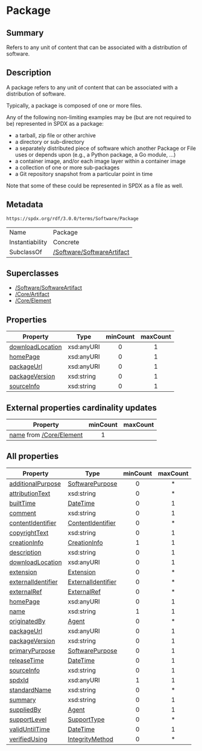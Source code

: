 <!-- Automatically generated by spec-parser v2.3.0 on 2024-07-09T17:43:37.025898+00:00 -->
<!-- SPDX-License-Identifier: Community-Spec-1.0 -->

# Package

## Summary

Refers to any unit of content that can be associated with a distribution of
software.


## Description

A package refers to any unit of content that can be associated with a
distribution of software.

Typically, a package is composed of one or more files.  

Any of the following non-limiting examples may be (but are not required to be)
represented in SPDX as a package:

- a tarball, zip file or other archive
- a directory or sub-directory
- a separately distributed piece of software which another Package or File uses
  or depends upon (e.g., a Python package, a Go module, ...)
- a container image, and/or each image layer within a container image
- a collection of one or more sub-packages
- a Git repository snapshot from a particular point in time

Note that some of these could be represented in SPDX as a file as well.


## Metadata

`https://spdx.org/rdf/3.0.0/terms/Software/Package`


| | |
|---|---|
| Name | Package |
| Instantiability | Concrete |
| SubclassOf | [/Software/SoftwareArtifact](../../Software/Classes/SoftwareArtifact.md) |


## Superclasses

* [/Software/SoftwareArtifact](../../Software/Classes/SoftwareArtifact.md)
* [/Core/Artifact](../../Core/Classes/Artifact.md)
* [/Core/Element](../../Core/Classes/Element.md)




## Properties

| Property | Type | minCount | maxCount |
|---|---|:---:|:---:|
| [downloadLocation](../Properties/downloadLocation.md) | xsd:anyURI | 0 | 1 |
| [homePage](../Properties/homePage.md) | xsd:anyURI | 0 | 1 |
| [packageUrl](../Properties/packageUrl.md) | xsd:anyURI | 0 | 1 |
| [packageVersion](../Properties/packageVersion.md) | xsd:string | 0 | 1 |
| [sourceInfo](../Properties/sourceInfo.md) | xsd:string | 0 | 1 |


## External properties cardinality updates

| Property | minCount | maxCount |
|---|:---:|:---:|
| [name](../../Core/Properties/name.md) from [/Core/Element](../../Core/Classes/Element.md) | 1 |  |


## All properties

| Property | Type | minCount | maxCount |
|---|---|:---:|:---:|
| [additionalPurpose](../../Software/Properties/additionalPurpose.md) | [SoftwarePurpose](../../Software/Vocabularies/SoftwarePurpose.md) | 0 | * |
| [attributionText](../../Software/Properties/attributionText.md) | xsd:string | 0 | * |
| [builtTime](../../Core/Properties/builtTime.md) | [DateTime](../../Core/Datatypes/DateTime.md) | 0 | 1 |
| [comment](../../Core/Properties/comment.md) | xsd:string | 0 | 1 |
| [contentIdentifier](../../Software/Properties/contentIdentifier.md) | [ContentIdentifier](../../Software/Classes/ContentIdentifier.md) | 0 | * |
| [copyrightText](../../Software/Properties/copyrightText.md) | xsd:string | 0 | 1 |
| [creationInfo](../../Core/Properties/creationInfo.md) | [CreationInfo](../../Core/Classes/CreationInfo.md) | 1 | 1 |
| [description](../../Core/Properties/description.md) | xsd:string | 0 | 1 |
| [downloadLocation](../../Software/Properties/downloadLocation.md) | xsd:anyURI | 0 | 1 |
| [extension](../../Core/Properties/extension.md) | [Extension](../../Extension/Classes/Extension.md) | 0 | * |
| [externalIdentifier](../../Core/Properties/externalIdentifier.md) | [ExternalIdentifier](../../Core/Classes/ExternalIdentifier.md) | 0 | * |
| [externalRef](../../Core/Properties/externalRef.md) | [ExternalRef](../../Core/Classes/ExternalRef.md) | 0 | * |
| [homePage](../../Software/Properties/homePage.md) | xsd:anyURI | 0 | 1 |
| [name](../../Core/Properties/name.md) | xsd:string | 1 | 1 |
| [originatedBy](../../Core/Properties/originatedBy.md) | [Agent](../../Core/Classes/Agent.md) | 0 | * |
| [packageUrl](../../Software/Properties/packageUrl.md) | xsd:anyURI | 0 | 1 |
| [packageVersion](../../Software/Properties/packageVersion.md) | xsd:string | 0 | 1 |
| [primaryPurpose](../../Software/Properties/primaryPurpose.md) | [SoftwarePurpose](../../Software/Vocabularies/SoftwarePurpose.md) | 0 | 1 |
| [releaseTime](../../Core/Properties/releaseTime.md) | [DateTime](../../Core/Datatypes/DateTime.md) | 0 | 1 |
| [sourceInfo](../../Software/Properties/sourceInfo.md) | xsd:string | 0 | 1 |
| [spdxId](../../Core/Properties/spdxId.md) | xsd:anyURI | 1 | 1 |
| [standardName](../../Core/Properties/standardName.md) | xsd:string | 0 | * |
| [summary](../../Core/Properties/summary.md) | xsd:string | 0 | 1 |
| [suppliedBy](../../Core/Properties/suppliedBy.md) | [Agent](../../Core/Classes/Agent.md) | 0 | 1 |
| [supportLevel](../../Core/Properties/supportLevel.md) | [SupportType](../../Core/Vocabularies/SupportType.md) | 0 | * |
| [validUntilTime](../../Core/Properties/validUntilTime.md) | [DateTime](../../Core/Datatypes/DateTime.md) | 0 | 1 |
| [verifiedUsing](../../Core/Properties/verifiedUsing.md) | [IntegrityMethod](../../Core/Classes/IntegrityMethod.md) | 0 | * |



